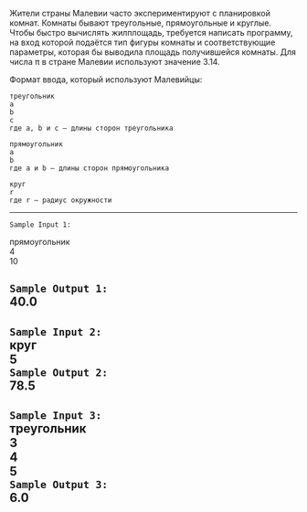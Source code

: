 Жители страны Малевии часто экспериментируют с планировкой комнат. Комнаты бывают треугольные, прямоугольные и круглые. Чтобы быстро вычислять жилплощадь, требуется написать программу, на вход которой подаётся тип фигуры комнаты и соответствующие параметры, которая бы выводила площадь получившейся комнаты.
Для числа π в стране Малевии используют значение 3.14.

Формат ввода, который используют Малевийцы:
```
треугольник
a
b
c
где a, b и c — длины сторон треугольника
```
```
прямоугольник
a
b
где a и b — длины сторон прямоугольника
```
```
круг
r
где r — радиус окружности
```

---

`Sample Input 1:`

прямоугольник  
4  
10

`Sample Output 1:`  
40.0
---

`Sample Input 2:`  
круг  
5  
`Sample Output 2:`  
78.5
---
`Sample Input 3:`  
треугольник  
3  
4  
5  
`Sample Output 3:`  
6.0
---